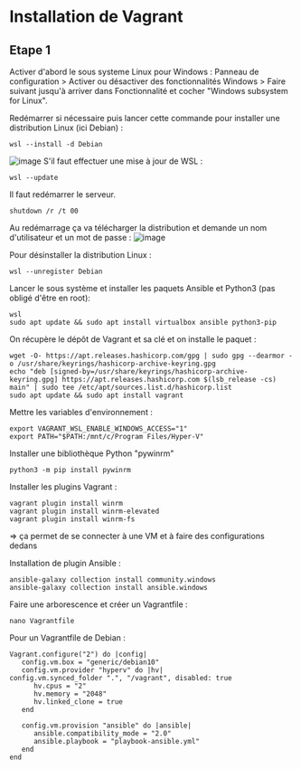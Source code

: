 # Installation de Vagrant

## Etape 1
Activer d'abord le sous systeme Linux pour Windows : Panneau de configuration > Activer ou désactiver des fonctionnalités Windows > Faire suivant jusqu'à arriver dans Fonctionnalité et cocher "Windows subsystem for Linux". 

Redémarrer si nécessaire puis lancer cette commande pour installer une distribution Linux (ici Debian) : 
```
wsl --install -d Debian
```
![image](https://github.com/kawaiiineko-website/tutoriels/assets/118014015/5b97ce96-d59a-4755-b8e1-36dbd6df8c1c)
S'il faut effectuer une mise à jour de WSL : 
```
wsl --update
```
Il faut redémarrer le serveur.
```
shutdown /r /t 00
```
Au redémarrage ça va télécharger la distribution et demande un nom d'utilisateur et un mot de passe : 
![image](https://github.com/kawaiiineko-website/tutoriels/assets/118014015/81067102-5d37-4105-b9b5-732744eeaf9a)

Pour désinstaller la distribution Linux : 
```
wsl --unregister Debian
```
Lancer le sous système et installer les paquets Ansible et Python3 (pas obligé d'être en root): 
```
wsl
sudo apt update && sudo apt install virtualbox ansible python3-pip
```

On récupère le dépôt de Vagrant et sa clé et on installe le paquet : 
```
wget -O- https://apt.releases.hashicorp.com/gpg | sudo gpg --dearmor -o /usr/share/keyrings/hashicorp-archive-keyring.gpg
echo "deb [signed-by=/usr/share/keyrings/hashicorp-archive-keyring.gpg] https://apt.releases.hashicorp.com $(lsb_release -cs) main" | sudo tee /etc/apt/sources.list.d/hashicorp.list
sudo apt update && sudo apt install vagrant
```
Mettre les variables d'environnement : 
```
export VAGRANT_WSL_ENABLE_WINDOWS_ACCESS="1"
export PATH="$PATH:/mnt/c/Program Files/Hyper-V"
```

Installer une bibliothèque Python "pywinrm"
```
python3 -m pip install pywinrm
```
Installer les plugins Vagrant : 
```
vagrant plugin install winrm 
vagrant plugin install winrm-elevated 
vagrant plugin install winrm-fs
```
=> ça permet de se connecter à une VM et à faire des configurations dedans

Installation de plugin Ansible : 
```
ansible-galaxy collection install community.windows 
ansible-galaxy collection install ansible.windows
```

Faire une arborescence et créer un Vagrantfile : 
```
nano Vagrantfile
```

Pour un Vagrantfile de Debian : 
```
Vagrant.configure("2") do |config|
   config.vm.box = "generic/debian10"
   config.vm.provider "hyperv" do |hv|
config.vm.synced_folder ".", "/vagrant", disabled: true
      hv.cpus = "2"
      hv.memory = "2048"
      hv.linked_clone = true
   end

   config.vm.provision "ansible" do |ansible|
      ansible.compatibility_mode = "2.0"
      ansible.playbook = "playbook-ansible.yml"
   end
end
```

